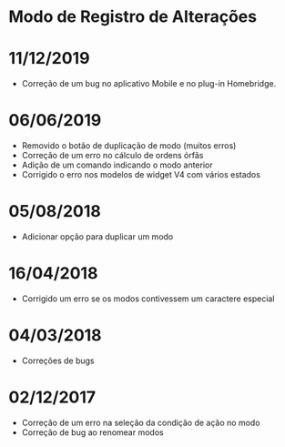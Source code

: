 # Modo de Registro de Alterações

# 11/12/2019

- Correção de um bug no aplicativo Mobile e no plug-in Homebridge.

# 06/06/2019

- Removido o botão de duplicação de modo (muitos erros)
- Correção de um erro no cálculo de ordens órfãs
- Adição de um comando indicando o modo anterior
- Corrigido o erro nos modelos de widget V4 com vários estados

# 05/08/2018

- Adicionar opção para duplicar um modo

# 16/04/2018

- Corrigido um erro se os modos contivessem um caractere especial

# 04/03/2018

- Correções de bugs

# 02/12/2017

- Correção de um erro na seleção da condição de ação no modo
- Correção de bug ao renomear modos

